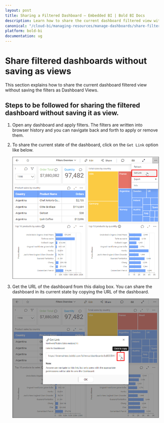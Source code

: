 ```yaml
---
layout: post
title: Sharing a Filtered Dashboard – Embedded BI | Bold BI Docs
description: Learn how to share the current dashboard filtered view without saving it as a dashboard view in Bold BI Embedded.
canonical: "/cloud-bi/managing-resources/manage-dashboards/share-filtered-dashboards-without-save-views/" 
platform: bold-bi
documentation: ug
---
```


# Share filtered dashboards without saving as views

This section explains how to share the current dashboard filtered view without saving the filters as Dashboard Views.

## Steps to be followed for sharing the filtered dashboard without saving it as view.

1. Open any dashboard and apply filters. The filters are written into browser history and you can navigate back and forth to apply or remove them.

2. To share the current state of the dashboard, click on the `Get Link` option like below.

      ![get-link-icon](/static/assets/embedded/managing-resources/manage-dashboards/images/get-link-icon.png)

3. Get the URL of the dashboard from this dialog box. You can share the dashboard in its current state by copying the URL of the dashboard.     
    
      ![get-link-copy](/static/assets/embedded/managing-resources/manage-dashboards/images/get-link-copy.png)
